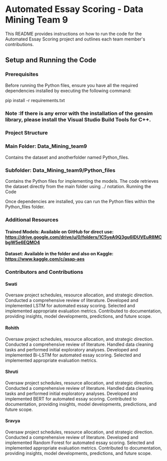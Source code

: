 # Automated Essay Scoring - Data Mining Team 9

This README provides instructions on how to run the code for the Automated Essay Scoring project and outlines each team member's contributions.

## Setup and Running the Code

### Prerequisites

Before running the Python files, ensure you have all the required dependencies installed by executing the following command:

pip install -r requirements.txt

### Note :If there is any error with the installation of the gensim library, please install the Visual Studio Build Tools for C++.

### Project Structure

### Main Folder: Data_Mining_team9
Contains the dataset and anotherfolder named Python_files.

### Subfolder: Data_Mining_team9/Python_files
Contains the Python files for implementing the models. The code retrieves the dataset directly from the main folder using ../ notation.
Running the Code

Once dependencies are installed, you can run the Python files within the Python_files folder.

### Additional Resources

#### Trained Models: Available on GitHub for direct use: https://drive.google.com/drive/u/0/folders/1C5yeA9Q3gu6IDUVEuR8MCbgW5e6EQMO4

#### Dataset: Available in the folder and also on Kaggle: https://www.kaggle.com/c/asap-aes

### Contributors and Contributions

#### Swati

Oversaw project schedules, resource allocation, and strategic direction.
Conducted a comprehensive review of literature.
Developed and implemented LSTM for automated essay scoring.
Selected and implemented appropriate evaluation metrics.
Contributed to documentation, providing insights, model developments, predictions, and future scope.

#### Rohith

Oversaw project schedules, resource allocation, and strategic direction.
Conducted a comprehensive review of literature.
Handled data cleaning tasks and performed initial exploratory analyses.
Developed and implemented Bi-LSTM for automated essay scoring.
Selected and implemented appropriate evaluation metrics.

#### Shruti

Oversaw project schedules, resource allocation, and strategic direction.
Conducted a comprehensive review of literature.
Handled data cleaning tasks and performed initial exploratory analyses.
Developed and implemented BERT for automated essay scoring.
Contributed to documentation, providing insights, model developments, predictions, and future scope.

#### Sravya

Oversaw project schedules, resource allocation, and strategic direction.
Conducted a comprehensive review of literature.
Developed and implemented Random Forest for automated essay scoring.
Selected and implemented appropriate evaluation metrics.
Contributed to documentation, providing insights, model developments, predictions, and future scope.
